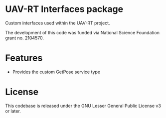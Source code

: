 # UAV-RT Interfaces package

Custom interfaces used within the UAV-RT project.

The development of this code was funded via National Science Foundation grant no. 2104570.

# Features

- Provides the custom GetPose service type

# License

This codebase is released under the GNU Lesser General Public License v3 or later.
